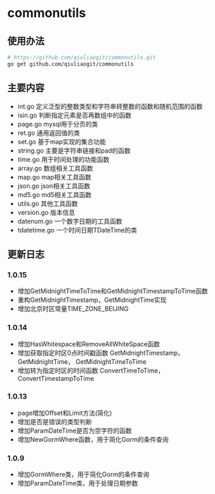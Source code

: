 # commonutils
## 使用办法
```bash
# https://github.com/qiuliaogit/commonutils.git
go get github.com/qiuliaogit/commonutils
```
## 主要内容
- int.go 定义泛型的整数类型和字符串转整数的函数和随机范围的函数
- isin.go 判断指定元素是否再数组中的函数
- page.go mysql用于分页的类
- ret.go 通用返回值的类
- set.go 基于map实现的集合功能
- string.go 主要是字符串链接和pad的函数
- time.go 用于时间处理的功能函数
- array.go 数组相关工具函数
- map.go map相关工具函数
- json.go json相关工具函数
- md5.go md5相关工具函数
- utils.go 其他工具函数
- version.go 版本信息
- datenum.go 一个数字日期的工具函数
- tdatetime.go 一个时间日期TDateTime的类

## 更新日志

### 1.0.15

- 增加GetMidnightTimeToTime和GetMidnightTimestampToTime函数
- 重构GetMidnightTimestamp，GetMidnightTime实现
- 增加北京时区常量TIME_ZONE_BEIJING

### 1.0.14

- 增加HasWhitespace和RemoveAllWhiteSpace函数
- 增加获取指定时区0点时间戳函数 GetMidnightTimestamp，GetMidnightTime， GetMidnightTimeToTime
- 增加转为指定时区的时间函数 ConvertTimeToTime，ConvertTimestampToTime

### 1.0.13

- page增加Offset和Limit方法(简化)
- 增加是否是错误的类型判断
- 增加ParamDateTime是否为空字符的函数
- 增加NewGormWhere函数，用于简化Gorm的条件查询

### 1.0.9

- 增加GormWhere类，用于简化Gorm的条件查询
- 增加ParamDateTime类，用于处理日期参数
